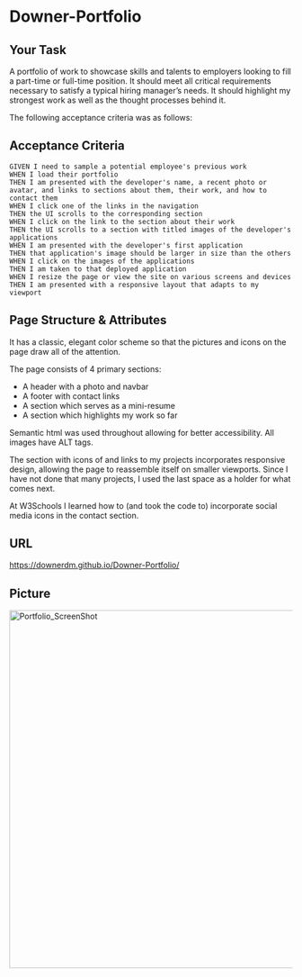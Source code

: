 # Downer-Portfolio

## Your Task

A portfolio of work to showcase skills and talents to employers looking to fill a part-time or full-time position. It should meet all critical requirements necessary to satisfy a typical hiring manager’s needs.  It should highlight my strongest work as well as the thought processes behind it.

The following acceptance criteria was as follows:

## Acceptance Criteria

```
GIVEN I need to sample a potential employee's previous work
WHEN I load their portfolio
THEN I am presented with the developer's name, a recent photo or avatar, and links to sections about them, their work, and how to contact them
WHEN I click one of the links in the navigation
THEN the UI scrolls to the corresponding section
WHEN I click on the link to the section about their work
THEN the UI scrolls to a section with titled images of the developer's applications
WHEN I am presented with the developer's first application
THEN that application's image should be larger in size than the others
WHEN I click on the images of the applications
THEN I am taken to that deployed application
WHEN I resize the page or view the site on various screens and devices
THEN I am presented with a responsive layout that adapts to my viewport
```
## Page Structure & Attributes

It has a classic, elegant color scheme so that the pictures and icons on the page draw all of the attention.

The page consists of 4 primary sections:
  * A header with a photo and navbar
  * A footer with contact links
  * A section which serves as a mini-resume
  * A section which highlights my work so far
  
Semantic html was used throughout allowing for better accessibility.  All images have ALT tags.

The section with icons of and links to my projects incorporates responsive design, allowing the page to reassemble itself on smaller viewports.  Since I have not done that many projects, I used the last space as a holder for what comes next.

At W3Schools I learned how to (and took the code to) incorporate social media icons in the contact section.

## URL

https://downerdm.github.io/Downer-Portfolio/

## Picture

<img width="636" alt="Portfolio_ScreenShot" src="https://user-images.githubusercontent.com/94584327/148878533-9e44f889-a32b-4e0b-8034-669b487ae6c2.png">
